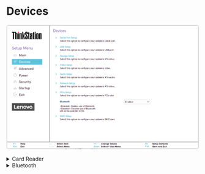 # Devices #
![](./img/ts_devices.png)
<!--![](./img/ts_devices_pciesetup_px.png)
![](./img/ts_devices_pciexpress_p3twr.png)![](./img/devices.png) -->

<details><summary>Card Reader</summary>

Whether card reader will be available in OS.

Options:

1.	**Enabled** - Default.
2.	Disabled

| WMI Setting name | Values | SVP / SMP Req'd | AMD/Intel |
|:---|:---|:---|:---|
| CardReader |Disabled, Enabled  | yes | Intel |

</details>

<details><summary>Bluetooth</summary>

Whether Bluetooth will be available in OS.

Options:

1.	**Enabled** - Default.
2.	Disabled  

| WMI Setting name | Values | SVP / SMP Req'd | AMD/Intel |
|:---|:---|:---|:---|
| Bluetooth | Disabled, Enabled | yes | Both |

</details>
